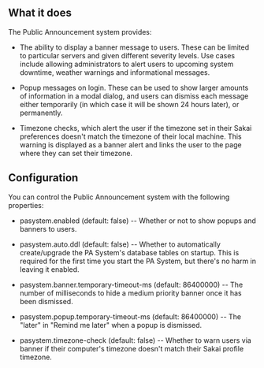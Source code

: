 ## What it does

The Public Announcement system provides:

  * The ability to display a banner message to users. These can be
    limited to particular servers and given different severity
    levels. Use cases include allowing administrators to alert users
    to upcoming system downtime, weather warnings and informational
    messages.

  * Popup messages on login. These can be used to show larger amounts
    of information in a modal dialog, and users can dismiss each
    message either temporarily (in which case it will be shown 24
    hours later), or permanently.

  * Timezone checks, which alert the user if the timezone set in their
    Sakai preferences doesn't match the timezone of their local
    machine. This warning is displayed as a banner alert and links the
    user to the page where they can set their timezone.


## Configuration

You can control the Public Announcement system with the following
properties:

  * pasystem.enabled (default: false) -- Whether or not to show popups
    and banners to users.

  * pasystem.auto.ddl (default: false) -- Whether to automatically
    create/upgrade the PA System's database tables on startup.  This
    is required for the first time you start the PA System, but
    there's no harm in leaving it enabled.

  * pasystem.banner.temporary-timeout-ms (default: 86400000) -- The
    number of milliseconds to hide a medium priority banner once it
    has been dismissed.

  * pasystem.popup.temporary-timeout-ms (default: 86400000) -- The
    "later" in "Remind me later" when a popup is dismissed.

  * pasystem.timezone-check (default: false) -- Whether to warn users
    via banner if their computer's timezone doesn't match their Sakai
    profile timezone.
